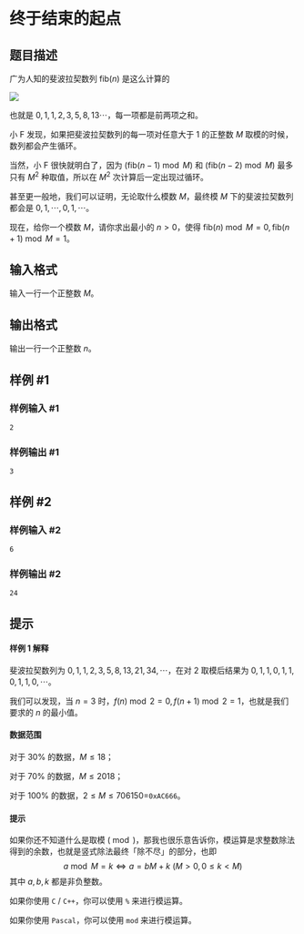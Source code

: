 # 终于结束的起点

## 题目描述

广为人知的斐波拉契数列 $\mathrm{fib}(n)$ 是这么计算的

![](https://cdn.luogu.com.cn/upload/pic/41010.png )

也就是 $0, 1, 1, 2, 3, 5, 8, 13 \cdots$，每一项都是前两项之和。

小 F 发现，如果把斐波拉契数列的每一项对任意大于 $1$ 的正整数 $M$ 取模的时候，数列都会产生循环。

当然，小 F 很快就明白了，因为 ($\mathrm{fib}(n - 1) \bmod M$) 和 ($\mathrm{fib}(n - 2) \bmod M)$ 最多只有 $M ^ 2$ 种取值，所以在 $M  ^ 2$ 次计算后一定出现过循环。


甚至更一般地，我们可以证明，无论取什么模数 $M$，最终模 $M$ 下的斐波拉契数列都会是 $0, 1, \cdots, 0, 1, \cdots$。

现在，给你一个模数 $M$，请你求出最小的 $n > 0$，使得 $\mathrm{fib}(n) \bmod M = 0, \mathrm{fib}(n + 1) \bmod M = 1$。

## 输入格式

输入一行一个正整数 $M$。

## 输出格式

输出一行一个正整数 $n$。

## 样例 #1

### 样例输入 #1
```
2
```

### 样例输出 #1

```
3
```

## 样例 #2

### 样例输入 #2
```
6
```

### 样例输出 #2

```
24
```

## 提示

#### 样例 1 解释

斐波拉契数列为 $0, 1, 1, 2, 3, 5, 8, 13, 21, 34, \cdots$，在对 $2$ 取模后结果为 $0, 1, 1, 0, 1, 1, 0, 1, 1, 0, \cdots$。

我们可以发现，当 $n = 3$ 时，$f(n) \bmod 2= 0, f(n + 1) \bmod 2 = 1$，也就是我们要求的 $n$ 的最小值。

#### 数据范围

对于 $30\%$ 的数据，$M \leq 18$；

对于 $70\%$ 的数据，$M \leq 2018$；

对于 $100\%$ 的数据，$2 \leq M \leq 706150=$`0xAC666`。

#### 提示

如果你还不知道什么是取模 $(\bmod)$，那我也很乐意告诉你，模运算是求整数除法得到的余数，也就是竖式除法最终「除不尽」的部分，也即
$$a \bmod M =k \iff a = bM + k\ (M > 0, 0 \leq k < M)$$
其中 $a, b, k$ 都是非负整数。

如果你使用 `C` / `C++`，你可以使用 `%` 来进行模运算。

如果你使用 `Pascal`，你可以使用 `mod` 来进行模运算。
